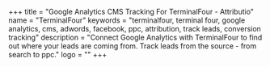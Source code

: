 +++
title = "Google Analytics CMS Tracking For TerminalFour - Attributio"
name = "TerminalFour"
keywords = "terminalfour, terminal four, google analytics, cms, adwords, facebook, ppc, attribution, track leads, conversion tracking"
description = "Connect Google Analytics with TerminalFour to find out where your leads are coming from. Track leads from the source - from search to ppc."
logo = ""
+++

